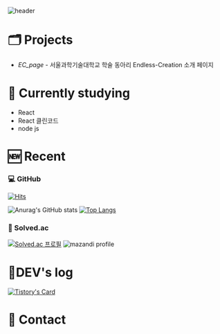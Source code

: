 ![header](https://capsule-render.vercel.app/api?type=shark&color=timeGradient&height=250&section=header&text=Welcome%20to%20Jyden's%20GitHub%20⚡&fontSize=35&animation=twinkling)
# 🗂️ Projects
- *EC_page* - 서울과학기술대학교 학술 동아리 Endless-Creation 소개 페이지



# 📝 Currently studying
- React
- React 클린코드
- node js



# 🆕 Recent
### 💻 GitHub 
[![Hits](https://hits.seeyoufarm.com/api/count/incr/badge.svg?url=https%3A%2F%2Fgithub.com%2Fgjbae1212%2Fhit-counter&count_bg=%2379C83D&title_bg=%23555555&icon=github.svg&icon_color=%23E7E7E7&title=hits&edge_flat=false)](https://hits.seeyoufarm.com)


![Anurag's GitHub stats](https://github-readme-stats.vercel.app/api?username=kimgt0128&show_icons=true&bg_color=00000000)
[![Top Langs](https://github-readme-stats.vercel.app/api/top-langs/?username=kimgt0128&layout=donut)](https://github.com/anuraghazra/github-readme-stats)

### 🥇 Solved.ac
[![Solved.ac
프로필](http://mazassumnida.wtf/api/v2/generate_badge?boj=kimgt0128)](https://solved.ac/kimgt0128)
![mazandi profile](http://mazandi.herokuapp.com/api?handle=kimgt0128&theme=cold)



# 📒DEV's log
[![Tistory's Card](https://github-readme-tistory-card.vercel.app/api?name=wondrous-developer)](https://wondrous-developer.tistory.com)


# 🔗 Contact

